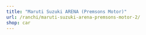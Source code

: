 ```yaml
---
title: "Maruti Suzuki ARENA (Premsons Motor)"
url: /ranchi/maruti-suzuki-arena-premsons-motor-2/
shop: car
---
```


